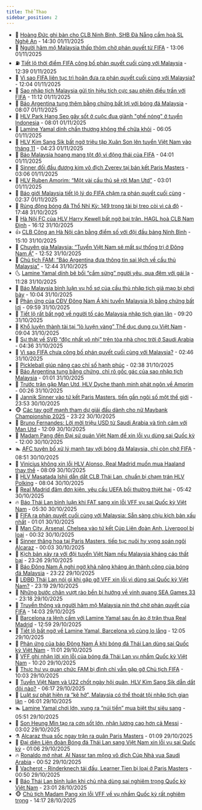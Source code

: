 ```yaml
---
title: Thể Thao
sidebar_position: 2
---
```


<!-- dantri-the-thao:START -->
- 🎡 [Hoàng Đức ghi bàn cho CLB Ninh Bình, SHB Đà Nẵng cầm hoà SL Nghệ An](https://dantri.com.vn/the-thao/hoang-duc-ghi-ban-cho-clb-ninh-binh-shb-da-nang-cam-hoa-sl-nghe-an-20251101210550371.htm) - 14:30 01/11/2025
- 💯 [Người hâm mộ Malaysia thấp thỏm chờ phán quyết từ FIFA](https://dantri.com.vn/the-thao/nguoi-ham-mo-malaysia-thap-thom-cho-phan-quyet-tu-fifa-20251101192331130.htm) - 13:06 01/11/2025
- ⛽️ [Tiết lộ thời điểm FIFA công bố phán quyết cuối cùng với Malaysia](https://dantri.com.vn/the-thao/tiet-lo-thoi-diem-fifa-cong-bo-phan-quyet-cuoi-cung-voi-malaysia-20251101193943320.htm) - 12:39 01/11/2025
- 💃 [Vì sao FIFA liên tục trì hoãn đưa ra phán quyết cuối cùng với Malaysia?](https://dantri.com.vn/the-thao/vi-sao-fifa-lien-tuc-tri-hoan-dua-ra-phan-quyet-cuoi-cung-voi-malaysia-20251101185833344.htm) - 12:04 01/11/2025
- 🌈 [Sao nhập tịch Malaysia gửi tín hiệu tích cực sau phiên điều trần với FIFA](https://dantri.com.vn/the-thao/sao-nhap-tich-malaysia-gui-tin-hieu-tich-cuc-sau-phien-dieu-tran-voi-fifa-20251101164747282.htm) - 11:12 01/11/2025
- 🦅 [Báo Argentina tung thêm bằng chứng bất lợi với bóng đá Malaysia](https://dantri.com.vn/the-thao/bao-argentina-tung-them-bang-chung-bat-loi-voi-bong-da-malaysia-20251101143430111.htm) - 08:07 01/11/2025
- 🌝 [HLV Park Hang Seo gây sốt ở cuộc đua giành &quot;ghế nóng&quot; ở tuyển Indonesia](https://dantri.com.vn/the-thao/hlv-park-hang-seo-gay-sot-o-cuoc-dua-gianh-ghe-nong-o-tuyen-indonesia-20251101125603139.htm) - 08:01 01/11/2025
- 🚀 [Lamine Yamal dính chấn thương không thể chữa khỏi](https://dantri.com.vn/the-thao/lamine-yamal-dinh-chan-thuong-khong-the-chua-khoi-20251101114251333.htm) - 06:05 01/11/2025
- 🎉 [HLV Kim Sang Sik bất ngờ triệu tập Xuân Son lên tuyển Việt Nam vào tháng 11](https://dantri.com.vn/the-thao/hlv-kim-sang-sik-bat-ngo-trieu-tap-xuan-son-len-tuyen-viet-nam-vao-thang-11-20251101112304395.htm) - 04:23 01/11/2025
- 📝 [Báo Malaysia hoang mang tột độ vì động thái của FIFA](https://dantri.com.vn/the-thao/bao-malaysia-hoang-mang-tot-do-vi-dong-thai-cua-fifa-20251101105352040.htm) - 04:01 01/11/2025
- 🦄 [Sinner đối đầu đương kim vô địch Zverev tại bán kết Paris Masters](https://dantri.com.vn/the-thao/sinner-doi-dau-duong-kim-vo-dich-zverev-tai-ban-ket-paris-masters-20251101105652092.htm) - 03:06 01/11/2025
- 🎉 [HLV Ruben Amorim: “Một vài cầu thủ sẽ rời Man Utd”](https://dantri.com.vn/the-thao/hlv-ruben-amorim-mot-vai-cau-thu-se-roi-man-utd-20251101100132326.htm) - 03:01 01/11/2025
- 💼 [Báo giới Malaysia tiết lộ lý do FIFA chậm ra phán quyết cuối cùng](https://dantri.com.vn/the-thao/bao-gioi-malaysia-tiet-lo-ly-do-fifa-cham-ra-phan-quyet-cuoi-cung-20251101093021143.htm) - 02:37 01/11/2025
- 🤡 [Rúng động bóng đá Thổ Nhĩ Kỳ: 149 trọng tài bị treo còi vì cá độ](https://dantri.com.vn/the-thao/rung-dong-bong-da-tho-nhi-ky-149-trong-tai-bi-treo-coi-vi-ca-do-20251031232245879.htm) - 17:48 31/10/2025
- 🦆 [Hà Nội FC của HLV Harry Kewell bất ngờ bại trận, HAGL hoà CLB Nam Định](https://dantri.com.vn/the-thao/ha-noi-fc-cua-hlv-harry-kewell-bat-ngo-bai-tran-hagl-hoa-clb-nam-dinh-20251031230735376.htm) - 16:12 31/10/2025
- 👍 [CLB Công an Hà Nội cân bằng điểm số với đội đầu bảng Ninh Bình](https://dantri.com.vn/the-thao/clb-cong-an-ha-noi-can-bang-diem-so-voi-doi-dau-bang-ninh-binh-20251031220706926.htm) - 15:10 31/10/2025
- 💼 [Chuyên gia Malaysia: “Tuyển Việt Nam sẽ mất sự thống trị ở Đông Nam Á”](https://dantri.com.vn/the-thao/chuyen-gia-malaysia-tuyen-viet-nam-se-mat-su-thong-tri-o-dong-nam-a-20251031195201530.htm) - 12:52 31/10/2025
- 🦒 [Chủ tịch FAM: “Báo Argentina đưa thông tin sai lệch về cầu thủ Malaysia”](https://dantri.com.vn/the-thao/chu-tich-fam-bao-argentina-dua-thong-tin-sai-lech-ve-cau-thu-malaysia-20251031182923946.htm) - 12:44 31/10/2025
- 🌜 [Lamine Yamal dính bê bối “cắm sừng” người yêu, qua đêm với gái lạ](https://dantri.com.vn/the-thao/lamine-yamal-dinh-be-boi-cam-sung-nguoi-yeu-qua-dem-voi-gai-la-20251031182843044.htm) - 11:28 31/10/2025
- 🦆 [Báo Malaysia bình luận vụ hồ sơ của cầu thủ nhập tịch giả mạo bị phơi bày](https://dantri.com.vn/the-thao/bao-malaysia-binh-luan-vu-ho-so-cua-cau-thu-nhap-tich-gia-mao-bi-phoi-bay-20251031141416476.htm) - 10:04 31/10/2025
- 💪 [Phản ứng của CĐV Đông Nam Á khi tuyển Malaysia lộ bằng chứng bất lợi](https://dantri.com.vn/the-thao/phan-ung-cua-cdv-dong-nam-a-khi-tuyen-malaysia-lo-bang-chung-bat-loi-20251031145941032.htm) - 09:59 31/10/2025
- 🧠 [Tiết lộ rất bất ngờ về người tố cáo Malaysia nhập tịch gian lận](https://dantri.com.vn/the-thao/tiet-lo-rat-bat-ngo-ve-nguoi-to-cao-malaysia-nhap-tich-gian-lan-20251031152027813.htm) - 09:20 31/10/2025
- 🦄 [Khổ luyện thành tài tại “lò luyện vàng” Thể dục dụng cụ Việt Nam](https://dantri.com.vn/the-thao/kho-luyen-thanh-tai-tai-lo-luyen-vang-the-duc-dung-cu-viet-nam-20251031153459857.htm) - 09:04 31/10/2025
- 🥸 [Sự thật về SVĐ “độc nhất vô nhị” trên tòa nhà chọc trời ở Saudi Arabia](https://dantri.com.vn/the-thao/su-that-ve-svd-doc-nhat-vo-nhi-tren-toa-nha-choc-troi-o-saudi-arabia-20251031113608497.htm) - 04:36 31/10/2025
- 🤠 [Vì sao FIFA chưa công bố phán quyết cuối cùng với Malaysia?](https://dantri.com.vn/the-thao/vi-sao-fifa-chua-cong-bo-phan-quyet-cuoi-cung-voi-malaysia-20251031094555926.htm) - 02:46 31/10/2025
- 👺 [Pickleball giúp nâng cao chỉ số hạnh phúc](https://dantri.com.vn/the-thao/pickleball-giup-nang-cao-chi-so-hanh-phuc-20251031113532722.htm) - 02:38 31/10/2025
- 📝 [Báo Argentina tung bằng chứng, chỉ rõ gốc gác của sao nhập tịch Malaysia](https://dantri.com.vn/the-thao/bao-argentina-tung-bang-chung-chi-ro-goc-gac-cua-sao-nhap-tich-malaysia-20251031074651049.htm) - 01:01 31/10/2025
- 🦆 [Trước trận gặp Man Utd, HLV Dyche thanh minh phát ngôn về Amorim](https://dantri.com.vn/the-thao/truoc-tran-gap-man-utd-hlv-dyche-thanh-minh-phat-ngon-ve-amorim-20251031072422194.htm) - 00:26 31/10/2025
- 🥳 [Jannik Sinner vào tứ kết Paris Masters, tiến gần ngôi số một thế giới](https://dantri.com.vn/the-thao/jannik-sinner-vao-tu-ket-paris-masters-tien-gan-ngoi-so-mot-the-gioi-20251031065320248.htm) - 23:53 30/10/2025
- 🐵 [Các tay golf mạnh tham dự giải đấu dành cho nữ Maybank Championship 2025](https://dantri.com.vn/the-thao/cac-tay-golf-manh-tham-du-giai-dau-danh-cho-nu-maybank-championship-2025-20251030223513310.htm) - 23:22 30/10/2025
- 🤩 [Bruno Fernandes: Lời mời triệu USD từ Saudi Arabia và tình cảm với Man Utd](https://dantri.com.vn/the-thao/bruno-fernandes-loi-moi-trieu-usd-tu-saudi-arabia-va-tinh-cam-voi-man-utd-20251030053512323.htm) - 12:09 30/10/2025
- 🤠 [Madam Pang đến Đại sứ quán Việt Nam để xin lỗi vụ dùng sai Quốc kỳ](https://dantri.com.vn/the-thao/madam-pang-den-dai-su-quan-viet-nam-de-xin-loi-vu-dung-sai-quoc-ky-20251030184519428.htm) - 12:00 30/10/2025
- 🏊 [AFC tuyên bố xử lý mạnh tay với bóng đá Malaysia, chỉ còn chờ FIFA](https://dantri.com.vn/the-thao/afc-tuyen-bo-xu-ly-manh-tay-voi-bong-da-malaysia-chi-con-cho-fifa-20251030154538574.htm) - 08:51 30/10/2025
- 🗽 [Vinicius không xin lỗi HLV Alonso, Real Madrid muốn mua Haaland thay thế](https://dantri.com.vn/the-thao/vinicius-khong-xin-loi-hlv-alonso-real-madrid-muon-mua-haaland-thay-the-20251030131157085.htm) - 08:09 30/10/2025
- 🚀 [HLV Masatada Ishii dẫn dắt CLB Thái Lan, chuẩn bị chạm trán HLV Polking](https://dantri.com.vn/the-thao/hlv-masatada-ishii-dan-dat-clb-thai-lan-chuan-bi-cham-tran-hlv-polking-20251030135901398.htm) - 08:04 30/10/2025
- 🎉 [Real Madrid đâm đơn kiện, yêu cầu UEFA bồi thường thiệt hại](https://dantri.com.vn/the-thao/real-madrid-dam-don-kien-yeu-cau-uefa-boi-thuong-thiet-hai-20251030124203372.htm) - 05:42 30/10/2025
- 🔥 [Báo Thái Lan bình luận khi FAT sang xin lỗi VFF vụ sai Quốc kỳ Việt Nam](https://dantri.com.vn/the-thao/bao-thai-lan-binh-luan-khi-fat-sang-xin-loi-vff-vu-sai-quoc-ky-viet-nam-20251030121607443.htm) - 05:30 30/10/2025
- 🎉 [FIFA ra phán quyết cuối cùng với Malaysia: Sẵn sàng chịu kịch bản xấu nhất](https://dantri.com.vn/the-thao/fifa-ra-phan-quyet-cuoi-cung-voi-malaysia-san-sang-chiu-kich-ban-xau-nhat-20251030004616767.htm) - 01:01 30/10/2025
- 🎡 [Man City, Arsenal, Chelsea vào tứ kết Cúp Liên đoàn Anh, Liverpool bị loại](https://dantri.com.vn/the-thao/man-city-arsenal-chelsea-vao-tu-ket-cup-lien-doan-anh-liverpool-bi-loai-20251030073131858.htm) - 00:32 30/10/2025
- 🐻 [Sinner thăng hoa tại Paris Masters, tiếp tục nuôi hy vọng soán ngôi Alcaraz](https://dantri.com.vn/the-thao/sinner-thang-hoa-tai-paris-masters-tiep-tuc-nuoi-hy-vong-soan-ngoi-alcaraz-20251030070344295.htm) - 00:03 30/10/2025
- 🌊 [Kịch bản xảy ra với đội tuyển Việt Nam nếu Malaysia kháng cáo thất bại](https://dantri.com.vn/the-thao/kich-ban-xay-ra-voi-doi-tuyen-viet-nam-neu-malaysia-khang-cao-that-bai-20251030000924992.htm) - 23:26 29/10/2025
- 💃 [Báo Đông Nam Á nghi ngờ khả năng kháng án thành công của bóng đá Malaysia](https://dantri.com.vn/the-thao/bao-dong-nam-a-nghi-ngo-kha-nang-khang-an-thanh-cong-cua-bong-da-malaysia-20251029225339602.htm) - 23:22 29/10/2025
- 🤔 [LĐBĐ Thái Lan nói gì khi gặp gỡ VFF xin lỗi vì dùng sai Quốc kỳ Việt Nam?](https://dantri.com.vn/the-thao/ldbd-thai-lan-noi-gi-khi-gap-go-vff-xin-loi-vi-dung-sai-quoc-ky-viet-nam-20251030002006291.htm) - 23:19 29/10/2025
- 🤭 [Những bước chân vượt rào bền bỉ hướng về vinh quang SEA Games 33](https://dantri.com.vn/the-thao/nhung-buoc-chan-vuot-rao-ben-bi-huong-ve-vinh-quang-sea-games-33-20251029205102456.htm) - 23:18 29/10/2025
- 👹 [Truyền thông và người hâm mộ Malaysia nín thở chờ phán quyết của FIFA](https://dantri.com.vn/the-thao/truyen-thong-va-nguoi-ham-mo-malaysia-nin-tho-cho-phan-quyet-cua-fifa-20251029205814672.htm) - 14:03 29/10/2025
- 🗽 [Barcelona ra lệnh cấm với Lamine Yamal sau ồn ào ở trận thua Real Madrid](https://dantri.com.vn/the-thao/barcelona-ra-lenh-cam-voi-lamine-yamal-sau-on-ao-o-tran-thua-real-madrid-20251029180241560.htm) - 12:59 29/10/2025
- 🥳 [Tiết lộ bất ngờ về Lamine Yamal, Barcelona vô cùng lo lắng](https://dantri.com.vn/the-thao/tiet-lo-bat-ngo-ve-lamine-yamal-barcelona-vo-cung-lo-lang-20251029190510677.htm) - 12:05 29/10/2025
- 💃 [Phản ứng của báo Đông Nam Á khi bóng đá Thái Lan dùng sai Quốc kỳ Việt Nam](https://dantri.com.vn/the-thao/phan-ung-cua-bao-dong-nam-a-khi-bong-da-thai-lan-dung-sai-quoc-ky-viet-nam-20251029161001315.htm) - 11:01 29/10/2025
- 🧰 [VFF ghi nhận lời xin lỗi của bóng đá Thái Lan vụ nhầm Quốc kỳ Việt Nam](https://dantri.com.vn/the-thao/vff-ghi-nhan-loi-xin-loi-cua-bong-da-thai-lan-vu-nham-quoc-ky-viet-nam-20251029172216277.htm) - 10:20 29/10/2025
- 💪 [Thực hư vụ quan chức FAM bị đình chỉ vẫn gặp gỡ Chủ tịch FIFA](https://dantri.com.vn/the-thao/thuc-hu-vu-quan-chuc-fam-bi-dinh-chi-van-gap-go-chu-tich-fifa-20251029165703548.htm) - 10:03 29/10/2025
- 🚀 [Tuyển Việt Nam và U22 chốt ngày hội quân, HLV Kim Sang Sik dẫn dắt đội nào?](https://dantri.com.vn/the-thao/tuyen-viet-nam-va-u22-chot-ngay-hoi-quan-hlv-kim-sang-sik-dan-dat-doi-nao-20251029131653962.htm) - 06:17 29/10/2025
- 🤠 [Luật sư phát hiện ra “kẽ hở”, Malaysia có thể thoát tội nhập tịch gian lận](https://dantri.com.vn/the-thao/luat-su-phat-hien-ra-ke-ho-malaysia-co-the-thoat-toi-nhap-tich-gian-lan-20251029122102129.htm) - 06:01 29/10/2025
- 🏊 [Lamine Yamal chơi lớn, vung ra “núi tiền” mua biệt thự siêu sang](https://dantri.com.vn/the-thao/lamine-yamal-choi-lon-vung-ra-nui-tien-mua-biet-thu-sieu-sang-20251029125055492.htm) - 05:51 29/10/2025
- 🦄 [Son Heung Min tạo ra cơn sốt lớn, nhận lương cao hơn cả Messi](https://dantri.com.vn/the-thao/son-heung-min-tao-ra-con-sot-lon-nhan-luong-cao-hon-ca-messi-20251029094950222.htm) - 03:02 29/10/2025
- ⚗️ [Alcaraz thua sốc ngay trận ra quân Paris Masters](https://dantri.com.vn/the-thao/alcaraz-thua-soc-ngay-tran-ra-quan-paris-masters-20251029080933052.htm) - 01:09 29/10/2025
- 🥷 [Đại diện Liên đoàn Bóng đá Thái Lan sang Việt Nam xin lỗi vụ sai Quốc kỳ](https://dantri.com.vn/the-thao/dai-dien-lien-doan-bong-da-thai-lan-sang-viet-nam-xin-loi-vu-sai-quoc-ky-20251029085556471.htm) - 01:06 29/10/2025
- 🔥 [Ronaldo mờ nhạt, Al Nassr tan mộng vô địch Cúp Nhà vua Saudi Arabia](https://dantri.com.vn/the-thao/ronaldo-mo-nhat-al-nassr-tan-mong-vo-dich-cup-nha-vua-saudi-arabia-20251029075214235.htm) - 00:52 29/10/2025
- 🦅 [Vacherot - Rinderknech tái đấu, Learner Tien bị loại ở Paris Masters](https://dantri.com.vn/the-thao/vacherot-rinderknech-tai-dau-learner-tien-bi-loai-o-paris-masters-20251029090749496.htm) - 00:50 29/10/2025
- 🌝 [Báo Thái Lan bình luận khi chủ nhà dùng sai nghiêm trọng Quốc kỳ Việt Nam](https://dantri.com.vn/the-thao/bao-thai-lan-binh-luan-khi-chu-nha-dung-sai-nghiem-trong-quoc-ky-viet-nam-20251028224631023.htm) - 23:01 28/10/2025
- 🐵 [Chủ tịch Madam Pang xin lỗi VFF về vụ nhầm Quốc kỳ rất nghiêm trọng](https://dantri.com.vn/the-thao/chu-tich-madam-pang-xin-loi-vff-ve-vu-nham-quoc-ky-rat-nghiem-trong-20251028212627519.htm) - 14:17 28/10/2025<!-- dantri-the-thao:END -->
